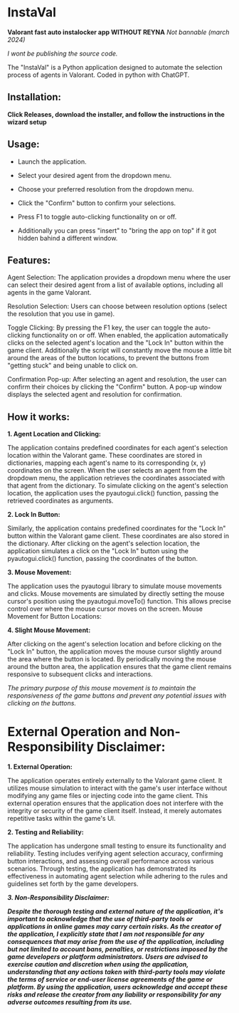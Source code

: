 # InstaVal
**Valorant fast auto instalocker app WITHOUT REYNA** *Not bannable (march 2024)* 

*I wont be publishing the source code.*

The "InstaVal" is a Python application designed to automate the selection process of agents in Valorant. Coded in python with ChatGPT.


 ## Installation:

**Click Releases, download the installer, and follow the instructions in the wizard setup**


 ## Usage:

* Launch the application.

* Select your desired agent from the dropdown menu.

* Choose your preferred resolution from the dropdown menu.

* Click the "Confirm" button to confirm your selections.

* Press F1 to toggle auto-clicking functionality on or off.

* Additionally you can press "insert" to "bring the app on top" if it got hidden bahind a different window.



 ## Features:

Agent Selection: The application provides a dropdown menu where the user can select their desired agent from a list of available options, including all agents in the game Valorant.

Resolution Selection: Users can choose between resolution options (select the resolution that you use in game).

Toggle Clicking: By pressing the F1 key, the user can toggle the auto-clicking functionality on or off. When enabled, the application automatically clicks on the selected agent's location and the "Lock In" button within the game client. Additionally the script will constantly move the mouse a little bit around the areas of the button locations, to prevent the buttons from "getting stuck" and being unable to click on.

Confirmation Pop-up: After selecting an agent and resolution, the user can confirm their choices by clicking the "Confirm" button. A pop-up window displays the selected agent and resolution for confirmation.




 ## How it works:

**1. Agent Location and Clicking:**

The application contains predefined coordinates for each agent's selection location within the Valorant game. These coordinates are stored in dictionaries, mapping each agent's name to its corresponding (x, y) coordinates on the screen.
When the user selects an agent from the dropdown menu, the application retrieves the coordinates associated with that agent from the dictionary.
To simulate clicking on the agent's selection location, the application uses the pyautogui.click() function, passing the retrieved coordinates as arguments.

**2. Lock In Button:**

Similarly, the application contains predefined coordinates for the "Lock In" button within the Valorant game client. These coordinates are also stored in the dictionary.
After clicking on the agent's selection location, the application simulates a click on the "Lock In" button using the pyautogui.click() function, passing the coordinates of the button.

**3. Mouse Movement:**

The application uses the pyautogui library to simulate mouse movements and clicks.
Mouse movements are simulated by directly setting the mouse cursor's position using the pyautogui.moveTo() function. This allows precise control over where the mouse cursor moves on the screen.
Mouse Movement for Button Locations:

**4. Slight Mouse Movement:**

After clicking on the agent's selection location and before clicking on the "Lock In" button, the application moves the mouse cursor slightly around the area where the button is located.
By periodically moving the mouse around the button area, the application ensures that the game client remains responsive to subsequent clicks and interactions.


*The primary purpose of this mouse movement is to maintain the responsiveness of the game buttons and prevent any potential issues with clicking on the buttons.*




 # External Operation and Non-Responsibility Disclaimer:

**1. External Operation:**

The application operates entirely externally to the Valorant game client. It utilizes mouse simulation to interact with the game's user interface without modifying any game files or injecting code into the game client.
This external operation ensures that the application does not interfere with the integrity or security of the game client itself. Instead, it merely automates repetitive tasks within the game's UI.

**2. Testing and Reliability:**

The application has undergone small testing to ensure its functionality and reliability. Testing includes verifying agent selection accuracy, confirming button interactions, and assessing overall performance across various scenarios.
Through testing, the application has demonstrated its effectiveness in automating agent selection while adhering to the rules and guidelines set forth by the game developers.

***3. Non-Responsibility Disclaimer:***

***Despite the thorough testing and external nature of the application, it's important to acknowledge that the use of third-party tools or applications in online games may carry certain risks.
As the creator of the application, I explicitly state that I am not responsible for any consequences that may arise from the use of the application, including but not limited to account bans, penalties, or restrictions imposed by the game developers or platform administrators.
Users are advised to exercise caution and discretion when using the application, understanding that any actions taken with third-party tools may violate the terms of service or end-user license agreements of the game or platform.
By using the application, users acknowledge and accept these risks and release the creator from any liability or responsibility for any adverse outcomes resulting from its use.***
